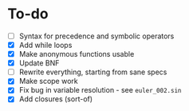 # To-do

- [ ] Syntax for precedence and symbolic operators
- [x] Add while loops
- [x] Make anonymous functions usable
- [x] Update BNF
- [ ] Rewrite everything, starting from sane specs
- [x] Make scope work
- [x] Fix bug in variable resolution - see `euler_002.sin`
- [x] Add closures (sort-of)